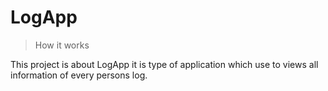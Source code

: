 # LogApp
> How it works  
  
This project is about LogApp it is type of application which use to views all information of every persons log. 
